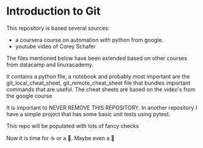 # Introduction to Git

This repository is based several sources:
- a coursera course on automation with python from google.
- youtube video of Corey Schafer

The files mentioned below have been extended based on other courses from datacamp and linuxacademy.  

It contains a python file, a notebook and probably most important are the git_local_cheat_sheet, git_remote_cheat_sheet file that bundles important commands that are useful. The cheat sheets are based on the video's from the google course

It is important to NEVER REMOVE THIS REPOSITORY. In another repository I have a simple project that has some basic unit tests using pytest.

This repo will be populated with lots of fancy checks

Now it is time for :coffee: or a :banana:. Maybe even a :sandwich:

